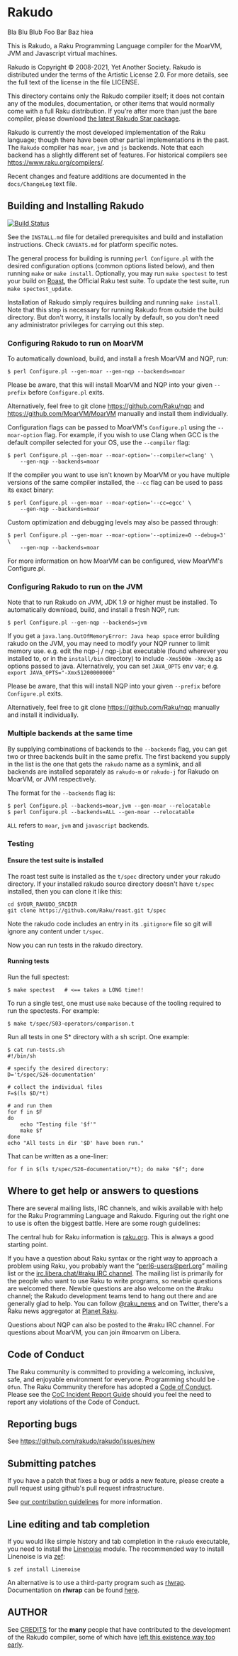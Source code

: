# Rakudo

Bla
Blu
Blub
Foo
Bar
Baz
hiea

This is Rakudo, a Raku Programming Language compiler for the MoarVM, JVM and Javascript virtual machines.

Rakudo is Copyright © 2008-2021, Yet Another Society. Rakudo
is distributed under the terms of the Artistic License 2.0. For more
details, see the full text of the license in the file LICENSE.

This directory contains only the Rakudo compiler itself; it
does not contain any of the modules, documentation, or other items
that would normally come with a full Raku distribution.  If you're
after more than just the bare compiler, please download [the latest
Rakudo Star package](http://rakudo.org/downloads/star).

Rakudo is currently the most developed implementation of the Raku
language; though there have been other partial implementations in the
past. The `Rakudo` compiler has `moar`, `jvm` and `js` backends. Note
that each backend has a slightly different set of features. For
historical compilers see https://www.raku.org/compilers/.

Recent changes and feature additions are documented in the `docs/ChangeLog`
text file.

## Building and Installing Rakudo

[![Build Status](https://dev.azure.com/Rakudo/rakudo/_apis/build/status/rakudo.rakudo?branchName=master)](https://dev.azure.com/Rakudo/rakudo/_build/latest?definitionId=1&branchName=master)

See the `INSTALL.md` file for detailed prerequisites and build and
installation instructions. Check `CAVEATS.md` for platform specific notes.

The general process for building is running `perl Configure.pl` with
the desired configuration options (common options listed below), and
then running `make` or `make install`. Optionally, you may run
`make spectest` to test your build on [Roast](http://github.com/raku/roast),
the Official Raku test suite. To update the test suite, run
`make spectest_update`.

Installation of Rakudo simply requires building and running `make install`.
Note that this step is necessary for running Rakudo from outside the build
directory. But don't worry, it installs locally by default, so you don't need
any administrator privileges for carrying out this step.

### Configuring Rakudo to run on MoarVM

To automatically download, build, and install a fresh MoarVM and NQP, run:

    $ perl Configure.pl --gen-moar --gen-nqp --backends=moar

Please be aware, that this will install MoarVM and NQP into your given
`--prefix` before `Configure.pl` exits.

Alternatively, feel free to git clone https://github.com/Raku/nqp and
https://github.com/MoarVM/MoarVM manually and install them individually.

Configuration flags can be passed to MoarVM's `Configure.pl` using the
`--moar-option` flag. For example, if you wish to use Clang when GCC is the
default compiler selected for your OS, use the `--compiler` flag:

    $ perl Configure.pl --gen-moar --moar-option='--compiler=clang' \
        --gen-nqp --backends=moar

If the compiler you want to use isn't known by MoarVM or you have multiple
versions of the same compiler installed, the `--cc` flag can be used to pass its
exact binary:

    $ perl Configure.pl --gen-moar --moar-option='--cc=egcc' \
        --gen-nqp --backends=moar

Custom optimization and debugging levels may also be passed through:

    $ perl Configure.pl --gen-moar --moar-option='--optimize=0 --debug=3' \
        --gen-nqp --backends=moar

For more information on how MoarVM can be configured, view MoarVM's
Configure.pl.

### Configuring Rakudo to run on the JVM

Note that to run Rakudo on JVM, JDK 1.9 or higher must be installed.
To automatically download, build, and install a fresh NQP, run:

    $ perl Configure.pl --gen-nqp --backends=jvm

If you get a `java.lang.OutOfMemoryError: Java heap space` error building
rakudo on the JVM, you may need to modify your NQP runner to limit memory
use. e.g. edit the nqp-j / nqp-j.bat executable (found wherever you installed to, or in the
`install/bin` directory) to include `-Xms500m -Xmx3g` as options passed to java.
Alternatively, you can set `JAVA_OPTS` env var; e.g.
`export JAVA_OPTS="-Xmx51200000000"`

Please be aware, that this will install NQP into your given `--prefix`
before `Configure.pl` exits.

Alternatively, feel free to git clone https://github.com/Raku/nqp manually
and install it individually.

### Multiple backends at the same time

By supplying combinations of backends to the `--backends` flag, you
can get two or three backends built in the same prefix. The first
backend you supply in the list is the one that gets the `rakudo` name
as a symlink, and all backends are installed separately as
`rakudo-m` or `rakudo-j` for Rakudo on
MoarVM, or JVM respectively.

The format for the `--backends` flag is:

    $ perl Configure.pl --backends=moar,jvm --gen-moar --relocatable
    $ perl Configure.pl --backends=ALL --gen-moar --relocatable

`ALL` refers to `moar`, `jvm` and `javascript` backends.

### Testing

#### Ensure the test suite is installed

The roast test suite is installed as the `t/spec` directory
under your rakudo directory. If your installed rakudo
source directory doesn't have `t/spec` installed, then
you can clone it like this:

    cd $YOUR_RAKUDO_SRCDIR
    git clone https://github.com/Raku/roast.git t/spec

Note the rakudo code includes an entry in its `.gitignore` file
so git will ignore any content under `t/spec`.

Now you can run tests in the rakudo directory.

#### Running tests

Run the full spectest:

    $ make spectest   # <== takes a LONG time!!

To run a single test, one must use `make` because of the tooling required to
run the spectests.  For example:

    $ make t/spec/S03-operators/comparison.t

Run all tests in one S* directory with a sh script. One example:

    $ cat run-tests.sh
    #!/bin/sh

    # specify the desired directory:
    D='t/spec/S26-documentation'

    # collect the individual files
    F=$(ls $D/*t)

    # and run them
    for f in $F
    do
        echo "Testing file '$f'"
        make $f
    done
    echo "All tests in dir '$D' have been run."

That can be written as a one-liner:

    for f in $(ls t/spec/S26-documentation/*t); do make "$f"; done

## Where to get help or answers to questions

There are several mailing lists, IRC channels, and wikis available with
help for the Raku Programming Language and Rakudo. Figuring out the right one to use
is often the biggest battle. Here are some rough guidelines:

The central hub for Raku information is [raku.org](https://raku.org/).
This is always a good starting point.

If you have a question about Raku syntax or the right way to approach
a problem using Raku, you probably want the “perl6-users@perl.org”
mailing list or the [irc.libera.chat/#raku IRC
channel](https://web.libera.chat/#raku). The mailing
list is primarily for the people who want to use Raku to write
programs, so newbie questions are welcomed there.  Newbie questions
are also welcome on the #raku channel; the Rakudo
development teams tend to hang out there and are generally glad
to help.  You can follow [@raku_news](https://twitter.com/raku_news)
and on Twitter, there's a Raku news aggregator at
[Planet Raku](http://planet.raku.org/).

Questions about NQP can also be posted to the #raku IRC channel.
For questions about MoarVM, you can join #moarvm on Libera.

## Code of Conduct

The Raku community is committed to providing a welcoming, inclusive, safe, and enjoyable environment for everyone.  Programming should be `-Ofun`.  The Raku Community therefore has adopted a [Code of Conduct](https://github.com/Raku/problem-solving/blob/master/solutions/meta/code_of_conduct.md).  Please see the [CoC Incident Report Guide](https://github.com/Raku/problem-solving/blob/master/solutions/meta/coc_incident_response_guide.md) should you feel the need to report any violations of the Code of Conduct.

## Reporting bugs

See https://github.com/rakudo/rakudo/issues/new

## Submitting patches

If you have a patch that fixes a bug or adds a new feature, please
create a pull request using github's pull request infrastructure.

See [our contribution guidelines](https://github.com/rakudo/rakudo/blob/master/CONTRIBUTING.md) for more information.

## Line editing and tab completion

If you would like simple history and tab completion in the `rakudo` executable,
you need to install the [Linenoise](https://github.com/hoelzro/p6-linenoise) module.  The recommended way to install
Linenoise is via [zef](https://github.com/ugexe/zef):

    $ zef install Linenoise

An alternative is to use a third-party program such as [rlwrap](https://github.com/hanslub42/rlwrap). Documentation on **rlwrap** can be found [here](https://linux.die.net/man/1/rlwrap).

## AUTHOR

See [CREDITS](CREDITS) for the **many** people that have contributed to the development of the Rakudo compiler, some of which have [left this existence way too early](IN-MEMORIAM.md).
